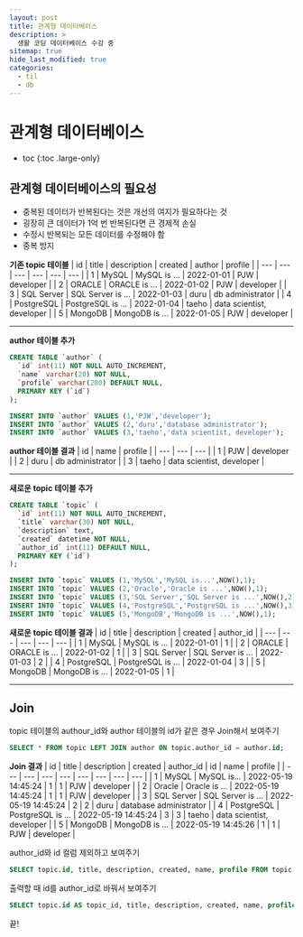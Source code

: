 ```yaml
---
layout: post
title: 관계형 데이터베이스
description: >
  생활 코딩 데이터베이스 수강 중
sitemap: true
hide_last_modified: true
categories:
  - til
  - db
---
```


# 관계형 데이터베이스

* toc
{:toc .large-only}

## 관계형 데이터베이스의 필요성
- 중복된 데이터가 반복된다는 것은 개선의 여지가 필요하다는 것
- 굉장히 큰 데이터가 1억 번 반복된다면 큰 경제적 손실
- 수정시 반복되는 모든 데이터를 수정해야 함
- 중복 방지

__기존 topic 테이블__
| id | title | description | created | author | profile |
| --- | --- | --- | --- | --- | --- |
| 1 | MySQL | MySQL is ... | 2022-01-01 | PJW | developer |
| 2 | ORACLE | ORACLE is ... | 2022-01-02 | PJW | developer |
| 3 | SQL Server | SQL Server is ... | 2022-01-03 | duru | db administrator |
| 4 | PostgreSQL | PostgreSQL is ... | 2022-01-04 | taeho | data scientist, developer |
| 5 | MongoDB | MongoDB is ... | 2022-01-05 | PJW | developer |

---

__author 테이블 추가__
```sql
CREATE TABLE `author` (
  `id` int(11) NOT NULL AUTO_INCREMENT,
  `name` varchar(20) NOT NULL,
  `profile` varchar(200) DEFAULT NULL,
  PRIMARY KEY (`id`)
);
```

```sql
INSERT INTO `author` VALUES (1,'PJW','developer');
INSERT INTO `author` VALUES (2,'duru','database administrator');
INSERT INTO `author` VALUES (3,'taeho','data scientist, developer');
```

__author 테이블 결과__
| id | name | profile |
| --- | --- | --- |
| 1 | PJW | developer |
| 2 | duru | db administrator |
| 3 | taeho | data scientist, developer |

---

__새로운 topic 테이블 추가__
```sql
CREATE TABLE `topic` (
  `id` int(11) NOT NULL AUTO_INCREMENT,
  `title` varchar(30) NOT NULL,
  `description` text,
  `created` datetime NOT NULL,
  `author_id` int(11) DEFAULT NULL,
  PRIMARY KEY (`id`)
);
```
```sql
INSERT INTO `topic` VALUES (1,'MySQL','MySQL is...',NOW(),1);
INSERT INTO `topic` VALUES (2,'Oracle','Oracle is ...',NOW(),1);
INSERT INTO `topic` VALUES (3,'SQL Server','SQL Server is ...',NOW(),2);
INSERT INTO `topic` VALUES (4,'PostgreSQL','PostgreSQL is ...',NOW(),3);
INSERT INTO `topic` VALUES (5,'MongoDB','MongoDB is ...',NOW(),1);
```

__새로운 topic 테이블 결과__
| id | title | description | created | author_id |
| --- | --- | --- | --- | --- |
| 1 | MySQL | MySQL is ... | 2022-01-01 | 1 |
| 2 | ORACLE | ORACLE is ... | 2022-01-02 | 1 |
| 3 | SQL Server | SQL Server is ... | 2022-01-03 | 2 |
| 4 | PostgreSQL | PostgreSQL is ... | 2022-01-04 | 3 |
| 5 | MongoDB | MongoDB is ... | 2022-01-05 | 1 |

---

## Join
topic 테이블의 authour_id와 author 테이블의 id가 같은 경우 Join해서 보여주기
```sql
SELECT * FROM topic LEFT JOIN author ON topic.author_id = author.id;
```

__Join 결과__
| id | title      | description       | created             | author_id | id   | name  | profile                   |
| --- | --- | --- | --- | --- | --- | --- | --- |
|  1 | MySQL      | MySQL is...       | 2022-05-19 14:45:24 |         1 |    1 | PJW   | developer                 |
|  2 | Oracle     | Oracle is ...     | 2022-05-19 14:45:24 |         1 |    1 | PJW   | developer                 |
|  3 | SQL Server | SQL Server is ... | 2022-05-19 14:45:24 |         2 |    2 | duru  | database administrator    |
|  4 | PostgreSQL | PostgreSQL is ... | 2022-05-19 14:45:24 |         3 |    3 | taeho | data scientist, developer |
|  5 | MongoDB    | MongoDB is ...    | 2022-05-19 14:45:26 |         1 |    1 | PJW   | developer                 |

author_id와 id 컬럼 제외하고 보여주기
```sql
SELECT topic.id, title, description, created, name, profile FROM topic LEFT JOIN author ON topic.author_id = author.id;
```

출력할 때 id를 author_id로 바꿔서 보여주기
```sql
SELECT topic.id AS topic_id, title, description, created, name, profile FROM topic LEFT JOIN author ON topic.author_id = author.id;
```



끝!